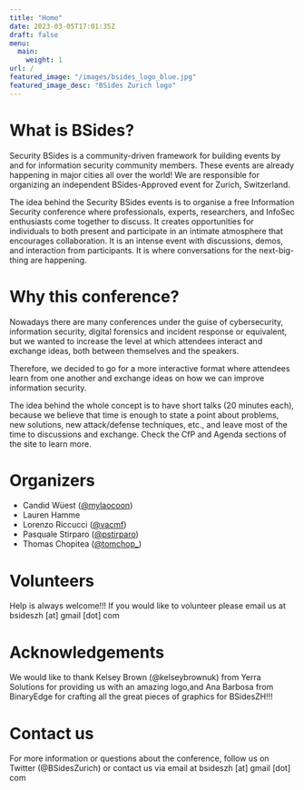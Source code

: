 ```yaml
---
title: "Home"
date: 2023-03-05T17:01:35Z
draft: false
menu:
  main:
    weight: 1
url: /
featured_image: "/images/bsides_logo_blue.jpg"
featured_image_desc: "BSides Zurich logo"
---
```


# What is BSides?

Security BSides is a community-driven framework for building events by and for
information security community members. These events are already happening in
major cities all over the world! We are responsible for organizing an
independent BSides-Approved event for Zurich, Switzerland.

The idea behind the Security BSides events is to organise a free Information
Security conference where professionals, experts, researchers, and InfoSec
enthusiasts come together to discuss. It creates opportunities for individuals
to both present and participate in an intimate atmosphere that encourages
collaboration. It is an intense event with discussions, demos, and interaction
from participants. It is where conversations for the next-big-thing are
happening.

# Why this conference?

Nowadays there are many conferences under the guise of cybersecurity,
information security, digital forensics and incident response or equivalent, but
we wanted to increase the level at which attendees interact and exchange ideas,
both between themselves and the speakers.

Therefore, we decided to go for a more interactive format where attendees learn
from one another and exchange ideas on how we can improve information security.

The idea behind the whole concept is to have short talks (20 minutes each),
because we believe that time is enough to state a point about problems, new
solutions, new attack/defense techniques, etc., and leave most of the time to
discussions and exchange. Check the CfP and Agenda sections of the site to learn
more.

# Organizers

- Candid Wüest ([@mylaocoon](https://twitter.com/mylaocoon))
- Lauren Hamme
- Lorenzo Riccucci ([@vacmf](https://twitter.com/vacmf))
- Pasquale Stirparo ([@pstirparo](https://twitter.com/pstirparo))
- Thomas Chopitea ([@tomchop\_](https://twitter.com/tomchop_))
  <!-- * Urs Burkhard -->
  <!-- * Joachim Metz -->
  <!-- * Steve Micallef  ([@binarypool](https://twitter.com/binarypool)) -->

# Volunteers

Help is always welcome!!! If you would like to volunteer please email us at
bsideszh [at] gmail [dot] com

# Acknowledgements

We would like to thank Kelsey Brown (@kelseybrownuk) from Yerra Solutions for
providing us with an amazing logo,and Ana Barbosa from BinaryEdge for crafting
all the great pieces of graphics for BSidesZH!!!

# Contact us

For more information or questions about the conference, follow us on Twitter
(@BSidesZurich) or contact us via email at bsideszh [at] gmail [dot] com

